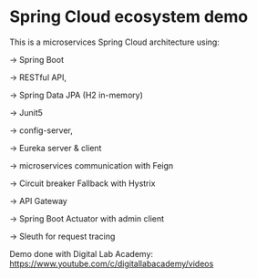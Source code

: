 # Spring Cloud ecosystem demo
This is a microservices Spring Cloud architecture using: 

-> Spring Boot

-> RESTful API,

-> Spring Data JPA (H2 in-memory)

-> Junit5

-> config-server, 

-> Eureka server & client

-> microservices communication with Feign

-> Circuit breaker Fallback with Hystrix

-> API Gateway

-> Spring Boot Actuator with admin client

-> Sleuth for request tracing

Demo done with Digital Lab Academy: https://www.youtube.com/c/digitallabacademy/videos

